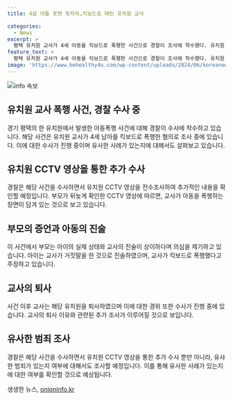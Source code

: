 ```yaml
---
title: 4살 아들 옷엔 핏자국…킥보드로 때린 유치원 교사

categories:
  - News
excerpt: >
  평택 유치원 교사가 4세 아동을 킥보드로 폭행한 사건으로 경찰이 조사에 착수했다. 유치원 CCTV 영상 확인 결과 교사는 사실을 숨기며 거짓말을 한 것으로 드러났고, 아이의 부모에 의해 사건이 발각됐다. 교사는 사건 이후 유치원을 퇴사했으며 경찰은 유사한 범죄 가능성을 조사 중이다. 유치원 교사 A씨는 아동유치원법 위반 혐의로 조사를 받고 있다.
feature_text: >
  평택 유치원 교사가 4세 아동을 킥보드로 폭행한 사건으로 경찰이 조사에 착수했다. 유치원 CCTV 영상 확인 결과 교사는 사실을 숨기며 거짓말을 한 것으로 드러났고, 아이의 부모에 의해 사건이 발각됐다. 교사는 사건 이후 유치원을 퇴사했으며 경찰은 유사한 범죄 가능성을 조사 중이다. 유치원 교사 A씨는 아동유치원법 위반 혐의로 조사를 받고 있다.
image: 'https://www.behealthy4u.com/wp-content/uploads/2024/06/koreanews.jpg'
---
```


<p><img src="https://www.behealthy4u.com/wp-content/uploads/2024/06/koreanews.jpg" alt="info 속보" /></p>

<h2 data-ke-size="size26">유치원 교사 폭행 사건, 경찰 수사 중</h2>

<p data-ke-size="size16">경기 평택의 한 유치원에서 발생한 아동폭행 사건에 대해 경찰이 수사에 착수하고 있습니다. 해당 사건은 유치원 교사가 4세 남아를 킥보드로 폭행한 혐의로 조사 중에 있습니다. 이에 대한 수사가 진행 중이며 유사한 사례가 있는지에 대해서도 살펴보고 있습니다.</p>

<h2 data-ke-size="size26">유치원 CCTV 영상을 통한 추가 수사</h2>

<p data-ke-size="size16">경찰은 해당 사건을 수사하면서 유치원 CCTV 영상을 전수조사하여 추가적인 내용을 확인할 예정입니다. 부모가 뒤늦게 확인한 CCTV 영상에 따르면, 교사가 아동을 폭행하는 장면이 담겨 있는 것으로 보고 있습니다.</p>

<h2 data-ke-size="size26">부모의 증언과 아동의 진술</h2>

<p data-ke-size="size16">이 사건에서 부모는 아이의 실제 상태와 교사의 진술이 상이하다며 의심을 제기하고 있습니다. 아이는 교사가 거짓말을 한 것으로 진술하였으며, 교사가 킥보드로 폭행했다고 주장하고 있습니다.</p>

<h2 data-ke-size="size26">교사의 퇴사</h2>

<p data-ke-size="size16">사건 이후 교사는 해당 유치원을 퇴사하였으며 이에 대한 경위 또한 수사가 진행 중에 있습니다. 교사의 퇴사 이유와 관련된 추가 조사가 이루어질 것으로 보입니다.</p>

<h2 data-ke-size="size26">유사한 범죄 조사</h2>

<p data-ke-size="size16">경찰은 해당 사건을 수사하면서 유치원 CCTV 영상을 통한 추가 수사 뿐만 아니라, 유사한 범죄가 있는지 여부에 대해서도 조사할 예정입니다. 이를 통해 유사한 사례가 있는지에 대한 여부를 확인할 것으로 예상됩니다.</p>
생생한 뉴스, <a href="https://onioninfo.kr" rel="dofollow">onioninfo.kr</a>



